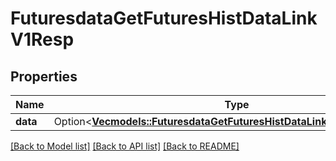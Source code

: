 # FuturesdataGetFuturesHistDataLinkV1Resp

## Properties

Name | Type | Description | Notes
------------ | ------------- | ------------- | -------------
**data** | Option<[**Vec<models::FuturesdataGetFuturesHistDataLinkV1RespDataInner>**](FuturesdataGetFuturesHistDataLinkV1Resp_data_inner.md)> |  | [optional]

[[Back to Model list]](../README.md#documentation-for-models) [[Back to API list]](../README.md#documentation-for-api-endpoints) [[Back to README]](../README.md)


